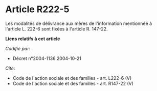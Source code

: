# Article R222-5

Les modalités de délivrance aux mères de l'information mentionnée à l'article L. 222-6 sont fixées à l'article R. 147-22.

**Liens relatifs à cet article**

_Codifié par_:

  - Décret n°2004-1136 2004-10-21

_Cite_:

  - Code de l'action sociale et des familles - art. L222-6 (V)
  - Code de l'action sociale et des familles - art. R147-22 (V)
